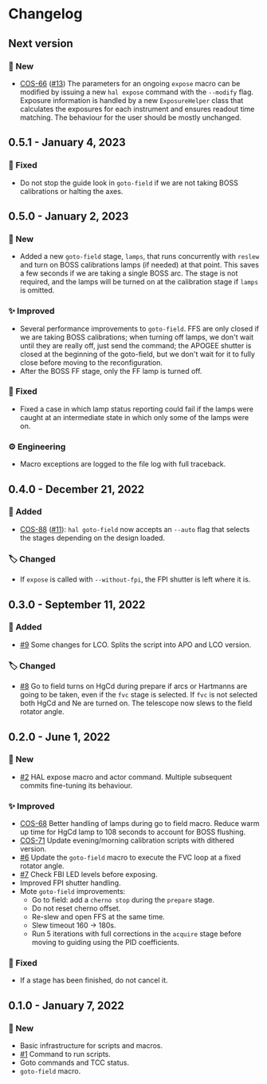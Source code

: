 # Changelog

## Next version

### 🚀 New

* [COS-66](https://jira.sdss.org/browse/COS-6) ([#13](https://github.com/sdss/HAL/issues/13)) The parameters for an ongoing `expose` macro can be modified by issuing a new `hal expose` command with the `--modify` flag. Exposure information is handled by a new `ExposureHelper` class that calculates the exposures for each instrument and ensures readout time matching. The behaviour for the user should be mostly unchanged.


## 0.5.1 - January 4, 2023

### 🔧 Fixed

* Do not stop the guide look in `goto-field` if we are not taking BOSS calibrations or halting the axes.


## 0.5.0 - January 2, 2023

### 🚀 New

* Added a new `goto-field` stage, `lamps`, that runs concurrently with `reslew` and turn on BOSS calibrations lamps (if needed) at that point. This saves a few seconds if we are taking a single BOSS arc. The stage is not required, and the lamps will be turned on at the calibration stage if `lamps` is omitted.

### ✨ Improved

* Several performance improvements to `goto-field`. FFS are only closed if we are taking BOSS calibrations; when turning off lamps, we don't wait until they are really off, just send the command; the APOGEE shutter is closed at the beginning of the goto-field, but we don't wait for it to fully close before moving to the reconfiguration.
* After the BOSS FF stage, only the FF lamp is turned off.

### 🔧 Fixed

* Fixed a case in which lamp status reporting could fail if the lamps were caught at an intermediate state in which only some of the lamps were on.

### ⚙️ Engineering

* Macro exceptions are logged to the file log with full traceback.


## 0.4.0 - December 21, 2022

### 🚀 Added

* [COS-88](https://jira.sdss.org/browse/COS-88) ([#11](https://github.com/sdss/HAL/pull/11)): `hal goto-field` now accepts an `--auto` flag that selects the stages depending on the design loaded.

### 🏷️ Changed

* If `expose` is called with `--without-fpi`, the FPI shutter is left where it is.


## 0.3.0 - September 11, 2022

### 🚀 Added

* [#9](https://github.com/sdss/HAL/pull/9) Some changes for LCO. Splits the script into APO and LCO version.

### 🏷️ Changed

* [#8](https://github.com/sdss/HAL/pull/8) Go to field turns on HgCd during prepare if arcs or Hartmanns are going to be taken, even if the `fvc` stage is selected. If `fvc` is not selected both HgCd and Ne are turned on. The telescope now slews to the field rotator angle.


## 0.2.0 - June 1, 2022

### 🚀 New

* [#2](https://github.com/sdss/HAL/pull/2) HAL expose macro and actor command. Multiple subsequent commits fine-tuning its behaviour.

### ✨ Improved

* [COS-68](https://jira.sdss.org/browse/COS-68) Better handling of lamps during go to field macro. Reduce warm up time for HgCd lamp to 108 seconds to account for BOSS flushing.
* [COS-71](https://jira.sdss.org/browse/COS-71) Update evening/morning calibration scripts with dithered version.
* [#6](https://github.com/sdss/HAL/pull/6) Update the `goto-field` macro to execute the FVC loop at a fixed rotator angle.
* [#7](https://github.com/sdss/HAL/pull/7) Check FBI LED levels before exposing.
* Improved FPI shutter handling.
* Mote `goto-field` improvements:
  * Go to field: add a `cherno stop` during the `prepare` stage.
  * Do not reset cherno offset.
  * Re-slew and open FFS at the same time.
  * Slew timeout 160 -> 180s.
  * Run 5 iterations with full corrections in the `acquire` stage before moving to guiding using the PID coefficients.

### 🔧 Fixed

* If a stage has been finished, do not cancel it.


## 0.1.0 - January 7, 2022

### 🚀 New

* Basic infrastructure for scripts and macros.
* [#1](https://github.com/sdss/HAL/pull/1) Command to run scripts.
* Goto commands and TCC status.
* `goto-field` macro.
